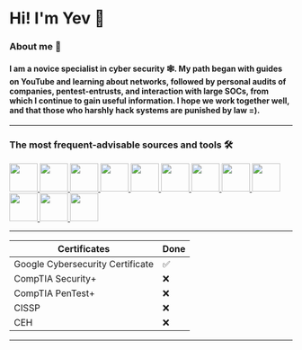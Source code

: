 # Hi! I'm Yev 🤖
### About me 🚀
#### I am a novice specialist in cyber security 🕸️. My path began with guides on YouTube and learning about networks, followed by personal audits of companies, pentest-entrusts, and interaction with large SOCs, from which I continue to gain useful information. I hope we work together well, and that those who harshly hack systems are punished by law =).
---
### The most frequent-advisable sources and tools 🛠️
<a href="https://www.hackerone.com" target="_blank">
  <img src="https://github.com/user-attachments/assets/fb306afe-872a-4a94-9545-9267f0e5b964" width="50" />
</a>
<a href="https://www.nmap.org" target="_blank">
  <img src="https://github.com/user-attachments/assets/8791a0be-07f4-46f1-ba98-c95b84e0d9f1" width="50" />
</a>
<a href="https://www.nist.gov" target="_blank">
  <img src="https://github.com/user-attachments/assets/c1d6dc17-9b33-4a4a-b1c0-3cafa73ff64b" width="50" />
</a>
<a href="https://www.suricata.io" target="_blank">
  <img src="https://github.com/user-attachments/assets/68caee71-2037-4111-8d35-79db0423d133" width="50" />
</a>
<a href="https://www.wireshark.org" target="_blank">
  <img src="https://github.com/user-attachments/assets/f4b8b2af-dd8b-4a30-bd83-6d3fde6f7d37" width="50" />
</a>
<a href="https://www.kali.org" target="_blank">
  <img src="https://github.com/user-attachments/assets/bb15f6bb-ee19-4916-b1b2-af0204f39a82" width="50" />
</a>
<a href="https://www.kali.org" target="_blank">
  <img src="https://github.com/user-attachments/assets/abdf62d6-bffb-47b1-a753-8a050f19ede4" width="50" />
</a>
<a href="https://www.linux.org" target="_blank">
  <img src="https://github.com/user-attachments/assets/1ba8ad03-acf9-4c73-be72-65e983b3faf8" width="50" />
</a>
<a href="https://www.hackerone.com" target="_blank">
  <img src="https://github.com/user-attachments/assets/48d3672f-8392-4931-a0f1-0cb209b959f3" width="50" />
</a>
<a href="https://www.nmap.org" target="_blank">
  <img src="https://github.com/user-attachments/assets/03bc2f50-c389-4689-8d30-13e8a0351d74" width="50" />
</a>
<a href="https://www.suricata.io" target="_blank">
  <img src="https://github.com/user-attachments/assets/b1894c74-e586-4c38-a35f-fe71614b085f" width="50" />
</a>
<a href="https://www.wireshark.org" target="_blank">
  <img src="https://github.com/user-attachments/assets/1153ad0f-f662-4290-a5c8-0e91a7f8b231" width="50" />
</a>

---
| Certificates | Done |
|-------------|-------------|
| Google Cybersecurity Certificate    | ✅ |    
| CompTIA Security+ | ❌ |
| СompTIA PenTest+ | ❌ |
| CISSP | ❌ |
| CEH | ❌ |
---

